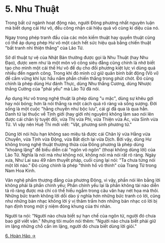 # 5. Nhu Thuật

Trong bất cứ ngành hoạt động nào, người Đông phương nhất nguyên luận mà biết
dụng cái Hư vô, đều công nhận cái hiệu quả vô cùng kì diệu của nó.

Ngay trong phép tranh đấu của các môn kiếm thuật hay quyền thuật cũng có thể áp
dụng phép Hư vô một cách hết sức hiệu quả bằng chiến thuật "bất tranh nhi thiện
thắng" của Lão Tử.

Sở dĩ thuật tự vệ của Nhật Bản thường được gọi là Nhu Thuật (hay Nhu Đạo), được
xem như là một môn võ công siêu đẳng cũng chính là nhờ biết tạo cho mình một cái
thế Hư vô để dụ cho đối phương kiệt lực vì dùng quá nhiều đến ngạnh công. Trong
khi đó mình cứ giữ quân bình bất động (Vô vi) để cầm vững khí lực hầu nắm phần
chiến thắng trong phút chót. Đó cũng chính là phép dùng Hư đánh Thực, dùng Nhu
thắng Cương, dùng Nhược thắng Cường của "phái yếu" mà Lão Tử đã nói.

Áp dụng Hư vô trong nghệ thuật là phép dùng "u mặc", dùng sự khêu gợi hay nói
bóng; hơn là nói thẳng ra một cách quá rõ ràng và sống sượng. Đời sống là một
cuộc "hằng chuyển như bộc lưu", cái gì đã qua là qua hẳn. Danh từ lại thuộc về
Tịnh giới (hay giới nhị nguyên) không làm sao nói lên được cái chân lý tuyệt
đối, vừa Thị vừa Phi, vừa Thiện vừa Ác, vừa Sinh vừa Tử. Vì vậy nên Huệ Thi mới
viết: "Vật, phương sinh phương tử."

Dùng lời nói hữu hạn không sao miêu tả được cái Chân lý vừa Hằng vừa Chuyển, vừa 
Tịnh vừa Động, vừa Bất dịch lại vừa Dịch. Bởi vậy, dùng Hư không trong nghệ thuật 
thượng thừa của Đông phương là phép dùng "khoảng lặng" để biểu diễn cái "ngôn vô 
ngôn" (thoại không dùng lời) của Lão Tử. Nghĩa là nói mà như không nói, không nói 
mà nói rất rõ ràng. Ngày xưa, Như Lai sau 49 năm thuyết pháp, cuối cùng lại nói: 
"Ta chưa từng nói một lời nào." Đó cũng chính là phép "thính hồ vô thinh" của 
Trang Tử trong Nam Hoa Kinh.

Văn nghệ phẩm thượng đẳng của phương Đông, vì vậy, phần nói lên bằng lời không
phải là phần chính yếu; Phần chính yếu lại là phần không tài nào diễn tả rõ ràng
được mà chỉ có thể hiểu ngầm trong câu văn hay nét họa mà thôi. Những bức tranh
không lời dồi dào ý nghĩa hơn những bức tranh có lời, cũng như những bản nhạc
không lời ý vị thâm trầm hơn những bản nhạc có lời bị hạn định trong một ý niệm
đóng khung của thi nhân.

Người ta nói: "Người nào chưa biết sự hạn chế của ngôn từ, người đó chưa bao giờ
viết văn." Nhưng tôi muốn nói thêm: "Người nào chưa biết phải giữ im lặng những
chỗ cần im lặng, người đó chưa biết dùng lời giỏi."

[6. Hoàn Hảo &rarr;](https://github.com/thaicuc/tinh-hoa-dao-hoc/blob/master/contents/06-hoan-hao.md)
